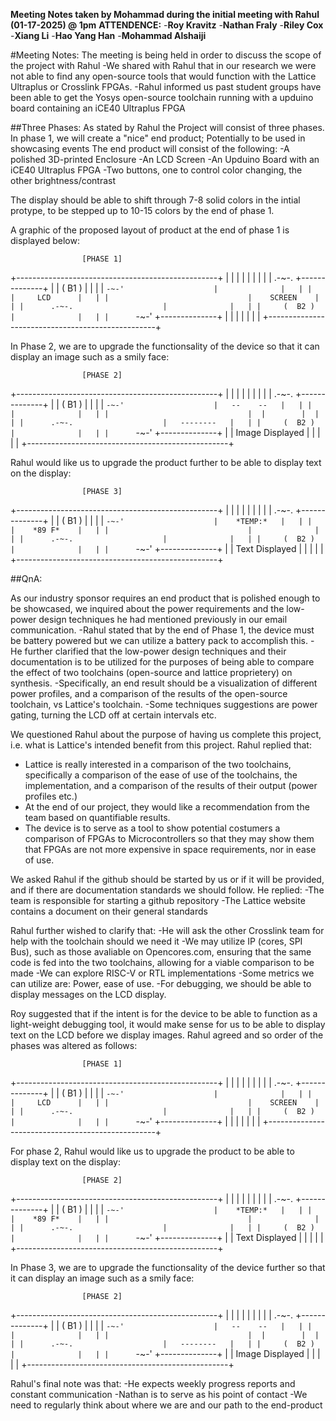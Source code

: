 **Meeting Notes taken by Mohammad during the initial meeting with Rahul (01-17-2025) @ 1pm**
**ATTENDENCE:**
	-**Roy Kravitz**
	-**Nathan Fraly**
	-**Riley Cox**
	-**Xiang Li**
	-**Hao Yang Han**
	-**Mohammad Alshaiji**

#Meeting Notes:	
The meeting is being held in order to discuss the scope of the project with Rahul
-We shared with Rahul that in our research we were not able to find any open-source tools that would function with the Lattice Ultraplus or Crosslink FPGAs.
-Rahul informed us past student groups have been able to get the Yosys open-source toolchain running with a upduino board containing an iCE40 Ultraplus FPGA

##Three Phases:
As stated by Rahul the Project will consist of three phases.
In phase 1, we will create a "nice" end product; Potentially to be used in showcasing events
The end product will consist of the following:
	-A polished 3D-printed Enclosure
	-An LCD Screen
	-An Upduino Board with an iCE40 Ultraplus FPGA
	-Two buttons, one to control color changing, the other brightness/contrast
	
The display should be able to shift through 7-8 solid colors in the intial protype, to be stepped up to 10-15 colors by the end of phase 1.

A graphic of the proposed layout of product at the end of phase 1 is displayed below:

					[PHASE 1]
+--------------------------------------------------+
|                                                  |
|                                                  |
|                                                  |
|                                                  |
|      .-~-.                    +--------------+   |
|     (  B1 )                   |              |   |
|      `-~-'                    |              |   |
|                               |     LCD      |   |
|                               |    SCREEN    |   |
|      .-~-.                    |              |   |
|     (  B2 )                   |              |   |
|      `-~-'                    +--------------+   |
|                                                  |
|                                                  |
|                                                  |
+--------------------------------------------------+

In Phase 2, we are to upgrade the functionsality of the device so that it can display an image such as a smily face:

					[PHASE 2]
+--------------------------------------------------+
|                                                  |
|                                                  |
|                                                  |
|                                                  |
|      .-~-.                    +--------------+   |
|     (  B1 )                   |              |   |
|      `-~-'                    |   --    --   |   |
|                               |              |   |
|                               |  |        |  |   |
|      .-~-.                    |   --------   |   |
|     (  B2 )                   |              |   |
|      `-~-'                    +--------------+   |
|                               Image Displayed    |
|                                                  |
|                                                  |
+--------------------------------------------------+

Rahul would like us to upgrade the product further to be able to display text on the display:

					[PHASE 3]
+--------------------------------------------------+
|                                                  |
|                                                  |
|                                                  |
|                                                  |
|      .-~-.                    +--------------+   |
|     (  B1 )                   |              |   |
|      `-~-'                    |    *TEMP:*   |   |
|                               |    *89 F*    |   |
|                               |              |   |
|      .-~-.                    |              |   |
|     (  B2 )                   |              |   |
|      `-~-'                    +--------------+   |
|                                Text Displayed    |
|                                                  |
|                                                  |
+--------------------------------------------------+


##QnA:

As our industry sponsor requires an end product that is polished enough to be showcased, we inquired about the power requirements and the low-power design techniques he had mentioned previously in our email communication.
-Rahul stated that by the end of Phase 1, the device must be battery powered but we can utilize a battery pack to accomplish this.
-He further clarified that the low-power design techniques and their documentation is to be utilized for the purposes of being able to compare the effect of two toolchains (open-source and lattice proprietery) on synthesis. 
-Specifically, an end result should be a visualization of different power profiles, and a comparison of the results of the open-source toolchain, vs Lattice's toolchain.
-Some techniques suggestions are power gating, turning the LCD off at certain intervals etc. 

We questioned Rahul about the purpose of having us complete this project, i.e. what is Lattice's intended benefit from this project. 
Rahul replied that:
- Lattice is really interested in a comparison of the two toolchains, specifically a comparison of the ease of use of the toolchains, the implementation, and a comparison of the results of their output (power profiles etc.)
- At the end of our project, they would like a recommendation from the team based on quantifiable results. 
- The device is to serve as a tool to show potential costumers a comparison of FPGAs to Microcontrollers so that they may show them that FPGAs are not more expensive in space requirements, nor in ease of use.

We asked Rahul if the github should be started by us or if it will be provided, and if there are documentation standards we should follow. He replied:
-The team is responsible for starting a github repository
-The Lattice website contains a document on their general standards

Rahul further wished to clarify that:
-He will ask the other Crosslink team for help with the toolchain should we need it
-We may utilize IP (cores, SPI Bus), such as those avaliable on Opencores.com, ensuring that the same code is fed into the two toolchains, allowing for a viable comparison to be made
-We can explore RISC-V or RTL implementations
-Some metrics we can utilize are: Power, ease of use. 
-For debugging, we should be able to display messages on the LCD display. 

Roy suggested that if the intent is for the device to be able to function as a light-weight debugging tool, it would make sense for us to be able to display text on the LCD before we display images.
Rahul agreed and so order of the phases was altered as follows:


					[PHASE 1]
+--------------------------------------------------+
|                                                  |
|                                                  |
|                                                  |
|                                                  |
|      .-~-.                    +--------------+   |
|     (  B1 )                   |              |   |
|      `-~-'                    |              |   |
|                               |     LCD      |   |
|                               |    SCREEN    |   |
|      .-~-.                    |              |   |
|     (  B2 )                   |              |   |
|      `-~-'                    +--------------+   |
|                                                  |
|                                                  |
|                                                  |
+--------------------------------------------------+


For phase 2, Rahul would like us to upgrade the product to be able to display text on the display:

					[PHASE 2]
+--------------------------------------------------+
|                                                  |
|                                                  |
|                                                  |
|                                                  |
|      .-~-.                    +--------------+   |
|     (  B1 )                   |              |   |
|      `-~-'                    |    *TEMP:*   |   |
|                               |    *89 F*    |   |
|                               |              |   |
|      .-~-.                    |              |   |
|     (  B2 )                   |              |   |
|      `-~-'                    +--------------+   |
|                                Text Displayed    |
|                                                  |
|                                                  |
+--------------------------------------------------+


In Phase 3, we are to upgrade the functionsality of the device further so that it can display an image such as a smily face:

					[PHASE 2]
+--------------------------------------------------+
|                                                  |
|                                                  |
|                                                  |
|                                                  |
|      .-~-.                    +--------------+   |
|     (  B1 )                   |              |   |
|      `-~-'                    |   --    --   |   |
|                               |              |   |
|                               |  |        |  |   |
|      .-~-.                    |   --------   |   |
|     (  B2 )                   |              |   |
|      `-~-'                    +--------------+   |
|                               Image Displayed    |
|                                                  |
|                                                  |
+--------------------------------------------------+

Rahul's final note was that:
-He expects weekly progress reports and constant communication
-Nathan is to serve as his point of contact
-We need to regularly think about where we are and our path to the end-product
